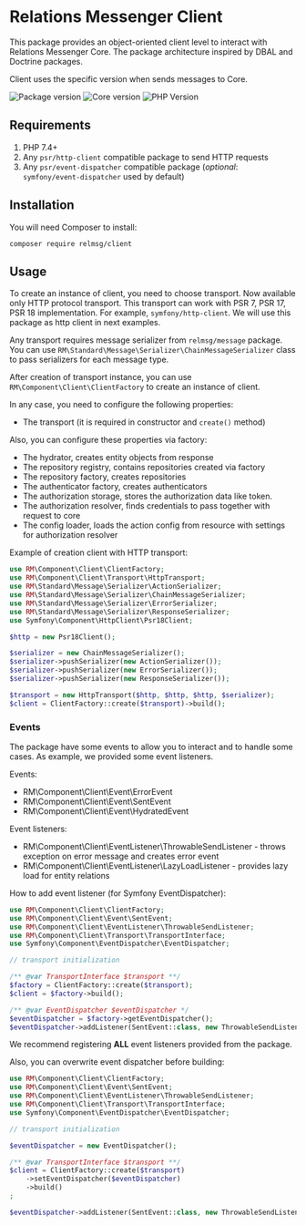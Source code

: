# Relations Messenger Client

This package provides an object-oriented client level to interact with Relations Messenger Core. The package architecture inspired by DBAL and Doctrine packages.

Client uses the specific version when sends messages to Core.

![Package version](https://img.shields.io/packagist/v/relmsg/client?style=for-the-badge)
![Core version](https://img.shields.io/static/v1?label=Core%20version&message=1.0&color=blue&style=for-the-badge)
![PHP Version](https://img.shields.io/static/v1?label=PHP&message=^7.4&color=blue&style=for-the-badge)

## Requirements

1. PHP 7.4+
2. Any `psr/http-client` compatible package to send HTTP requests
3. Any `psr/event-dispatcher` compatible package (_optional_: `symfony/event-dispatcher` used by default)

## Installation

You will need Composer to install:

`composer require relmsg/client`

## Usage

To create an instance of client, you need to choose transport. Now available only HTTP protocol transport. This transport can work with PSR 7, PSR 17, PSR 18 implementation. For example, `symfony/http-client`. We will use this package as http client in next examples.

Any transport requires message serializer from `relmsg/message` package. You can use `RM\Standard\Message\Serializer\ChainMessageSerializer` class to pass serializers for each message type.

After creation of transport instance, you can use `RM\Component\Client\ClientFactory` to create an instance of client.

In any case, you need to configure the following properties: 

* The transport (it is required in constructor and `create()` method)

Also, you can configure these properties via factory:

* The hydrator, creates entity objects from response
* The repository registry, contains repositories created via factory
* The repository factory, creates repositories
* The authenticator factory, creates authenticators
* The authorization storage, stores the authorization data like token.
* The authorization resolver, finds credentials to pass together with request to core
* The config loader, loads the action config from resource with settings for authorization resolver

Example of creation client with HTTP transport:

```php
use RM\Component\Client\ClientFactory;
use RM\Component\Client\Transport\HttpTransport;
use RM\Standard\Message\Serializer\ActionSerializer;
use RM\Standard\Message\Serializer\ChainMessageSerializer;
use RM\Standard\Message\Serializer\ErrorSerializer;
use RM\Standard\Message\Serializer\ResponseSerializer;
use Symfony\Component\HttpClient\Psr18Client;

$http = new Psr18Client();

$serializer = new ChainMessageSerializer();
$serializer->pushSerializer(new ActionSerializer());
$serializer->pushSerializer(new ErrorSerializer());
$serializer->pushSerializer(new ResponseSerializer());

$transport = new HttpTransport($http, $http, $http, $serializer);
$client = ClientFactory::create($transport)->build();
```

### Events

The package have some events to allow you to interact and to handle some cases. As example, we provided some event listeners.

Events:
- RM\Component\Client\Event\ErrorEvent
- RM\Component\Client\Event\SentEvent
- RM\Component\Client\Event\HydratedEvent

Event listeners:
- RM\Component\Client\EventListener\ThrowableSendListener - throws exception on error message and creates error event
- RM\Component\Client\EventListener\LazyLoadListener - provides lazy load for entity relations

How to add event listener (for Symfony EventDispatcher):
```php
use RM\Component\Client\ClientFactory;
use RM\Component\Client\Event\SentEvent;
use RM\Component\Client\EventListener\ThrowableSendListener;
use RM\Component\Client\Transport\TransportInterface;
use Symfony\Component\EventDispatcher\EventDispatcher;

// transport initialization

/** @var TransportInterface $transport **/
$factory = ClientFactory::create($transport);
$client = $factory->build();

/** @var EventDispatcher $eventDispatcher */
$eventDispatcher = $factory->getEventDispatcher();
$eventDispatcher->addListener(SentEvent::class, new ThrowableSendListener($eventDispatcher));
```
We recommend registering **ALL** event listeners provided from the package.

Also, you can overwrite event dispatcher before building:
```php
use RM\Component\Client\ClientFactory;
use RM\Component\Client\Event\SentEvent;
use RM\Component\Client\EventListener\ThrowableSendListener;
use RM\Component\Client\Transport\TransportInterface;
use Symfony\Component\EventDispatcher\EventDispatcher;

// transport initialization

$eventDispatcher = new EventDispatcher();

/** @var TransportInterface $transport **/
$client = ClientFactory::create($transport)
    ->setEventDispatcher($eventDispatcher)
    ->build()
;

$eventDispatcher->addListener(SentEvent::class, new ThrowableSendListener($eventDispatcher));
```

